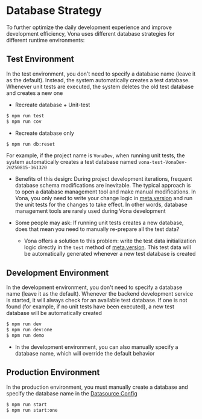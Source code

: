 # Database Strategy

To further optimize the daily development experience and improve development efficiency, Vona uses different database strategies for different runtime environments:

## Test Environment

In the test environment, you don't need to specify a database name (leave it as the default). Instead, the system automatically creates a test database. Whenever unit tests are executed, the system deletes the old test database and creates a new one

* Recreate database + Unit-test

``` bash
$ npm run test
$ npm run cov
```

* Recreate database only

``` bash
$ npm run db:reset
```

For example, if the project name is `VonaDev`, when running unit tests, the system automatically creates a test database named `vona-test-VonaDev-20250815-161320`

* Benefits of this design: During project development iterations, frequent database schema modifications are inevitable. The typical approach is to open a database management tool and make manual modifications. In Vona, you only need to write your change logic in [meta.version](../../essentials/api/version.md) and run the unit tests for the changes to take effect. In other words, database management tools are rarely used during Vona development

* Some people may ask: If running unit tests creates a new database, does that mean you need to manually re-prepare all the test data?
  * Vona offers a solution to this problem: write the test data initialization logic directly in the `test` method of [meta.version](../../essentials/api/version.md). This test data will be automatically generated whenever a new test database is created

## Development Environment

In the development environment, you don't need to specify a database name (leave it as the default). Whenever the backend development service is started, it will always check for an available test database. If one is not found (for example, if no unit tests have been executed), a new test database will be automatically created

``` bash
$ npm run dev
$ npm run dev:one
$ npm run demo
```

* In the development environment, you can also manually specify a database name, which will override the default behavior

## Production Environment

In the production environment, you must manually create a database and specify the database name in the [Datasource Config](./datasource-config.md)

``` bash
$ npm run start
$ npm run start:one
```

